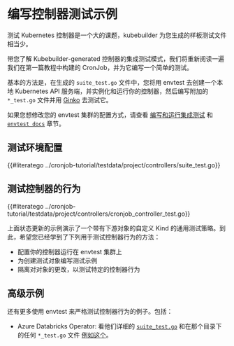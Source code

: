 # 编写控制器测试示例

测试 Kubernetes 控制器是一个大的课题，kubebuilder 为您生成的样板测试文件相当少。

带您了解 Kubebuilder-generated 控制器的集成测试模式，我们将重新阅读一遍我们在第一篇教程中构建的 CronJob，并为它编写一个简单的测试。

基本的方法是，在生成的 `suite_test.go` 文件中，您将用 envtest 去创建一个本地 Kubernetes API 服务端，并实例化和运行你的控制器，然后编写附加的 `*_test.go` 文件并用 [Ginko](http://onsi.github.io/ginkgo) 去测试它。

如果您想修改您的 envtest 集群的配置方式，请查看 [编写和运行集成测试](/reference/testing/envtest.md) 和 [`envtest docs`](https://pkg.go.dev/sigs.k8s.io/controller-runtime/pkg/envtest?tab=doc) 章节。

## 测试环境配置

{{#literatego ../cronjob-tutorial/testdata/project/controllers/suite_test.go}}

## 测试控制器的行为

{{#literatego ../cronjob-tutorial/testdata/project/controllers/cronjob_controller_test.go}}

上面状态更新的示例演示了一个带有下游对象的自定义 Kind 的通用测试策略。到此，希望您已经学到了下列用于测试控制器行为的方法：

* 配置你的控制器运行在 envtest 集群上
* 为创建测试对象编写测试示例
* 隔离对对象的更改，以测试特定的控制器行为

## 高级示例

还有更多使用 envtest 来严格测试控制器行为的例子。包括：

* Azure Databricks Operator: 看他们详细的 [`suite_test.go`](https://github.com/microsoft/azure-databricks-operator/blob/0f722a710fea06b86ecdccd9455336ca712bf775/controllers/suite_test.go) 和在那个目录下的任何 `*_test.go` 文件 [例如这个](https://github.com/microsoft/azure-databricks-operator/blob/0f722a710fea06b86ecdccd9455336ca712bf775/controllers/secretscope_controller_test.go)。
